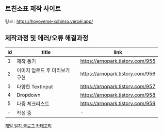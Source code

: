 ## 트친소표 제작 사이트
링크 : https://hoyoverse-xchinso.vercel.app/



## **제작과정 및 에러/오류 해결과정**
|id  |title  | link |
|----|-------|------|
|1   |제작 동기|https://arnopark.tistory.com/955|
|2   |이미지 업로드 후 미리보기 구현|https://arnopark.tistory.com/956|
|3   |다양한 TextInput|https://arnopark.tistory.com/957|
|4   |Dropdown|https://arnopark.tistory.com/958|
|5   |다중 체크리스트|https://arnopark.tistory.com/959|
|-   |작성 중|-|


[개발 일지 블로그 카테고리](https://arnopark.tistory.com/category/%EA%B0%9C%EB%B0%9C%EC%9D%BC%EC%A7%80/%ED%8A%B8%EC%B9%9C%EC%86%8C%20%EC%83%9D%EC%84%B1%EA%B8%B0%20%EC%82%AC%EC%9D%B4%ED%8A%B8)
